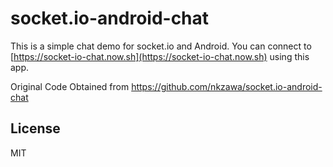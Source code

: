 # socket.io-android-chat

This is a simple chat demo for socket.io and Android. You can connect to [https://socket-io-chat.now.sh](https://socket-io-chat.now.sh) using this app.

Original Code Obtained from https://github.com/nkzawa/socket.io-android-chat

## License

MIT

